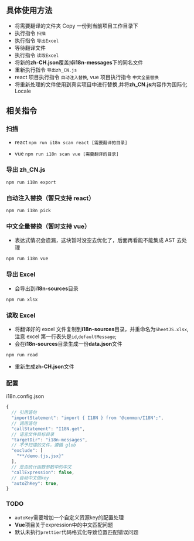 ## 具体使用方法

- 将需要翻译的文件夹 Copy 一份到当前项目工作目录下
- 执行指令 `扫描`
- 执行指令 `导出Excel`
- 等待翻译文件
- 执行指令 `读取Excel`
- 将新的**zh-CH.json**覆盖掉**i18n-messages**下的同名文件
- 重新执行指令 `导出zh_CN.js`
- react 项目执行指令 `自动注入替换`, vue 项目执行指令 `中文全量替换`
- 将重新处理的文件使用到真实项目中进行替换,并将**zh_CN.js**内容作为国际化 Locale

## 相关指令

### 扫描

- react
  `npm run i18n scan react [需要翻译的目录]`

- vue
  `npm run i18n scan vue [需要翻译的目录]`

### 导出 zh_CN.js

`npm run i18n export`

### 自动注入替换（暂只支持 react）

`npm run i18n pick`

### 中文全量替换（暂时支持 vue）

- 表达式情况会遗漏，这块暂时没空去优化了，后面再看能不能集成 AST 去处理

`npm run i18n vue`

### 导出 Excel

- 会导出到**i18n-sources**目录

`npm run xlsx`

### 读取 Excel

- 将翻译好的 excel 文件复制到**i18n-sources**目录，并重命名为`SheetJS.xlsx`,注意 excel 第一行表头是`id`,`defaultMessage`;
- 会在**i18n-sources**目录生成一份**data.json**文件

`npm run read`

- 重新生成**zh-CH.json**文件

### 配置

i18n.config.json

```js
{
  // 引用语句
  "importStatement": "import { I18N } from '@common/I18N';",
  // 调用语句
  "callStatement": "I18N.get",
  // 语言文件目标目录
  "targetDir": "i18n-messages",
  // 不予扫描的文件，遵循 glob
  "exclude": [
    "**/demo.{js,jsx}"
  ],
  // 是否统计函数参数中的中文
  "callExpression": false,
  // 自动中文做key
  "autoZhKey": true,
}
```

### TODO

- `autoKey`需要增加一个自定义资源key的配置处理
- **Vue**项目关于expression中的中文匹配问题
- 默认未执行`prettier`代码格式化导致位置匹配错误问题
